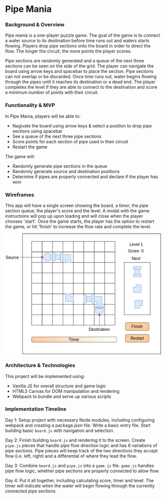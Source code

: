 # Pipe Mania

### Background & Overview

Pipe mania is a one-player puzzle game. The goal of the game is to connect a water source to its destination before time runs out and waters starts flowing. Players drop pipe sections onto the board in order to direct the flow. The longer the circuit, the more points the player scores.

Pipe sections are randomly generated and a queue of the next three sections can be seen on the side of the grid. The player can navigate the board using arrow keys and spacebar to place the section. Pipe sections can not overlap or be discarded. Once time runs out, water begins flowing through the pipes until it reaches its destination or a dead end. The player completes the level if they are able to connect to the destination and score a minimum number of points with their circuit.

### Functionality & MVP

In Pipe Mania, players will be able to:

* Nagivate the board using arrow keys & select a position to drop pipe sections using spacebar
* See a queue of the next three pipe sections
* Score points for each section of pipe used in their circuit
* Restart the game

The game will:

* Randomly generate pipe sections in the queue
* Randomly generate source and destination positions
* Determine if pipes are properly connected and declare if the player has won

### Wireframes

This app will have a single screen showing the board, a timer, the pipe section queue, the player's score and the level. A modal with the game instructions will pop up upon loading and will close when the player chooses 'start'. Once the game starts, the player has the option to restart the game, or hit 'finish' to increase the flow rate and complete the level.

![](https://github.com/lambyy/pipe_mania/blob/master/docs/Gameplay.png)

### Architecture & Technologies

This project will be implemented using:

* Vanilla JS for overall structure and game logic
* HTML5 Canvas for DOM manipulation and rendering
* Webpack to bundle and serve up various scripts

### Implementation Timeline

Day 1: Setup project with necessary Node modules, including configuring webpack and creating a package.json file. Write a basic entry file. Start building basic `board.js` with navigation and selection.

Day 2: Finish building `board.js` and rendering it to the screen. Create `pipe.js` pieces that handle pipe flow direction logic and has 6 variations of pipe sections. Pipe pieces will keep track of the two directions they accept flow (i.e. left, right) and a differential of where they lead the flow.

Day 3: Combine `board.js` and `pipe.js` into a `game.js` file. `game.js` handles pipe flow logic, whether pipe sections are properly connected to allow flow.

Day 4: Put it all together, including calculating score, timer and level. The timer will indicate when the water will begin flowing through the currently connected pipe sections.
